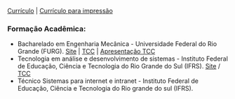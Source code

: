 [Currículo](https://abaldezjr.github.io/abaldezjr/curriculo.html) | [Currículo para impressão](https://abaldezjr.github.io/abaldezjr/curriculo-impressao.html)
### Formação Acadêmica:
* Bacharelado em Engenharia Mecânica - Universidade Federal do Rio Grande (FURG). [Site](https://ee.furg.br/graduacao/engenharia-mecanica-empresarial) | [TCC]() | [Apresentação TCC]()
* Tecnologia em análise e desenvolvimento de sistemas - Instituto Federal de Educação, Ciência e Tecnologia do Rio Grande do Sul (IFRS). [Site](http://divcomp.riogrande.ifrs.edu.br/superior) / [TCC](https://github.com/abaldezjr/abaldezjr/blob/main/Sistema%20Inteligente%20de%20Monitoramento%20de%20Frotas%20de%20Ônibus.pdf)
* Técnico Sistemas para internet e intranet - Instituto Federal de Educação, Ciência e Tecnologia do Rio grande do sul (IFRS).